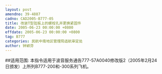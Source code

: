 ```yaml
---
layout: post
amendno: 39-4887
cadno: CAD2005-B777-05
title: 改装T型弦板上的螺栓孔并更换紧固件
date: 2005-06-23 00:00:00 +0800
effdate: 2005-06-23 00:00:00 +0800
tag: B777
categories: 民航中南地区管理局适航审定处
author: 钟颖芬
---
```


##适用范围:
本指令适用于波音服务通告777-57A0040修改版2（2005年2月24日颁发）上所列B777-200和-300系列飞机。

